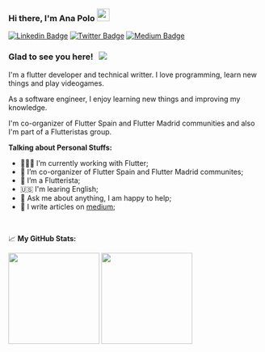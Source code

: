 
### Hi there, I'm Ana Polo <img src="https://media.giphy.com/media/hvRJCLFzcasrR4ia7z/giphy.gif" width="25px">

[![Linkedin Badge](https://img.shields.io/badge/-LinkedIn-0e76a8?style=flat-square&logo=Linkedin&logoColor=white)](www.linkedin.com/in/anapolosanchez)
[![Twitter Badge](https://img.shields.io/badge/-Twitter-00acee?style=flat-square&logo=Twitter&logoColor=white)](https://twitter.com/AnaPolo_dev)
[![Medium Badge](https://img.shields.io/badge/medium-%2312100E.svg?&style=for-square&logo=medium&logoColor=white)](https://medium.com/@ana.polo.sanchez1991)


### Glad to see you here! &nbsp; ![](https://visitor-badge.glitch.me/badge?page_id=AnnaPS)

I'm a flutter developer and technical writter. I love programming, learn new things and play videogames.

As a software engineer, I enjoy learning new things and improving my knowledge. 

I'm co-organizer of Flutter Spain and Flutter Madrid communities and also I'm part of a Flutteristas group.


**Talking about Personal Stuffs:**

- 👨🏻‍💻 I’m currently working with Flutter;
- 🚀 I’m co-organizer of Flutter Spain and Flutter Madrid communites;
- 💜 I’m a Flutterista;
- 🇺🇸 I'm learing English;
- 💬 Ask me about anything, I am happy to help;
- 📝 I write articles on [medium](https://medium.com/@ana.polo.sanchez1991);

</br>

📈 **My GitHub Stats:**

<p>
  <img height="180em" src="https://github-readme-stats.vercel.app/api?username=AnnaPS&show_icons=true&hide_border=true&&count_private=true&include_all_commits=true" />
  <img height="180em" src="https://github-readme-stats.vercel.app/api/top-langs/?username=AnnaPS&exclude_repo=KNN-Image-Classification&show_icons=true&hide_border=true&layout=compact&langs_count=4"/>
</p>




